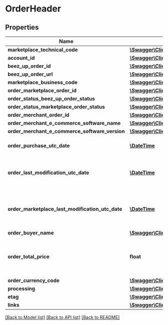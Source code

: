 # OrderHeader

## Properties
Name | Type | Description | Notes
------------ | ------------- | ------------- | -------------
**marketplace_technical_code** | [**\Swagger\Client\Model\MarketplaceTechnicalCode**](MarketplaceTechnicalCode.md) |  | 
**account_id** | [**\Swagger\Client\Model\AccountId**](AccountId.md) |  | 
**beez_up_order_id** | [**\Swagger\Client\Model\BeezUPOrderId**](BeezUPOrderId.md) |  | 
**beez_up_order_url** | [**\Swagger\Client\Model\BeezUPCommonHttpUrl**](BeezUPCommonHttpUrl.md) |  | [optional] 
**marketplace_business_code** | [**\Swagger\Client\Model\MarketplaceBusinessCode**](MarketplaceBusinessCode.md) |  | 
**order_marketplace_order_id** | [**\Swagger\Client\Model\MarketplaceOrderId**](MarketplaceOrderId.md) |  | 
**order_status_beez_up_order_status** | [**\Swagger\Client\Model\BeezUPOrderStatus**](BeezUPOrderStatus.md) |  | 
**order_status_marketplace_order_status** | [**\Swagger\Client\Model\MarketplaceOrderStatus**](MarketplaceOrderStatus.md) |  | [optional] 
**order_merchant_order_id** | [**\Swagger\Client\Model\OrderMerchantOrderId**](OrderMerchantOrderId.md) |  | [optional] 
**order_merchant_e_commerce_software_name** | [**\Swagger\Client\Model\OrderMerchantECommerceSoftwareName**](OrderMerchantECommerceSoftwareName.md) |  | [optional] 
**order_merchant_e_commerce_software_version** | [**\Swagger\Client\Model\OrderMerchantECommerceSoftwareVersion**](OrderMerchantECommerceSoftwareVersion.md) |  | [optional] 
**order_purchase_utc_date** | [**\DateTime**](\DateTime.md) | The purchase date of this order | 
**order_last_modification_utc_date** | [**\DateTime**](\DateTime.md) | The last modification UTC date done by BeezUP of this order | 
**order_marketplace_last_modification_utc_date** | [**\DateTime**](\DateTime.md) | The last modification UTC date done by the marketplace on this order | 
**order_buyer_name** | [**\Swagger\Client\Model\OrderBuyerName**](OrderBuyerName.md) |  | [optional] 
**order_total_price** | **float** | The total price of this order (corresponding to the amount paid by the customer) | [optional] 
**order_currency_code** | [**\Swagger\Client\Model\BeezUPCommonCurrencyCode**](BeezUPCommonCurrencyCode.md) |  | [optional] 
**processing** | [**\Swagger\Client\Model\Processing**](Processing.md) |  | 
**etag** | [**\Swagger\Client\Model\Etag**](Etag.md) |  | 
**links** | [**\Swagger\Client\Model\BeezUPCommonLink2[]**](BeezUPCommonLink2.md) |  | 

[[Back to Model list]](../README.md#documentation-for-models) [[Back to API list]](../README.md#documentation-for-api-endpoints) [[Back to README]](../README.md)


